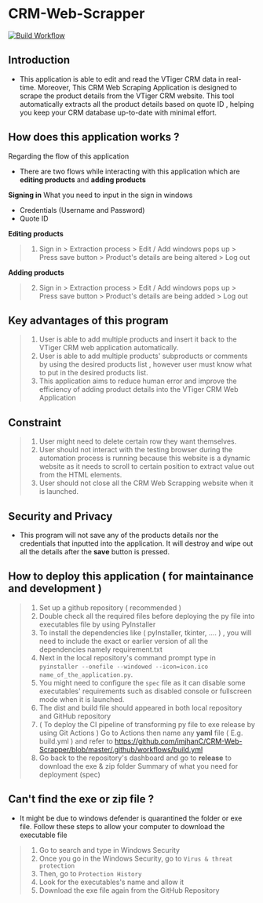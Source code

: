 # CRM-Web-Scrapper
[![Build Workflow](https://github.com/imjhanC/CRM-Web-Scrapper/actions/workflows/build.yml/badge.svg)](https://github.com/imjhanC/CRM-Web-Scrapper/actions/workflows/build.yml)

## Introduction
* This application is able to edit and read the VTiger CRM data in real-time. Moreover, This CRM Web Scraping Application is designed to scrape the product details from the VTiger CRM website. This tool automatically extracts all the product details based on quote ID , helping you keep your CRM database up-to-date with minimal effort.

## How does this application works ?
Regarding the flow of this application 
* There are two flows while interacting with this application which are __editing products__  and __adding products__

__Signing in__
What you need to input in the sign in windows
* Credentials (Username and Password)
* Quote ID 

__Editing products__
> 1. Sign in > Extraction process > Edit / Add windows pops up > Press save button >  Product's details are being altered > Log out

__Adding products__
> 2. Sign in > Extraction process > Edit / Add windows pops up > Press save button > Product's details are being added > Log out 

## Key advantages of this program
> 1. User is able to add multiple products and insert it back to the VTiger CRM web application automatically.
> 2. User is able to add multiple products' subproducts or comments by using the desired products list , however user must know what to put in the desired products list. 
> 3. This application aims to  reduce human error and improve the efficiency of adding product details into the VTiger CRM Web Application 

## Constraint 
> 1. User might need to delete certain row they want themselves.
> 2. User should not interact with the testing browser during the automation process is running because this website is a dynamic website as it needs to scroll to certain position to extract value out from the HTML elements. 
> 3. User should not close all the CRM Web Scrapping website when it is launched.

## Security and Privacy 
* This program will not save any of the products details nor the credentials that inputted into the application. It will destroy and wipe out all the details after the __save__ button is pressed. 

## How to deploy this application ( for maintainance and development )
> 1. Set up a github repository ( recommended )
> 2. Double check all the required files before deploying the py file into executables file by using PyInstaller
> 3. To install the dependencies like ( pyInstaller, tkinter, .... ) , you will need to include the exact or earlier version of all the dependencies namely requirement.txt 
> 4. Next in the local repository's command prompt type in `pyinstaller --onefile --windowed --icon=icon.ico name_of_the_application.py`.
> 5. You might need to configure the `spec` file as it can disable some executables' requirements such as disabled console or fullscreen mode when it is launched.
> 6. The dist and build file should appeared in both local repository and GitHub repository 
> 7. ( To deploy the CI pipeline of transforming py file to exe release by using Git Actions ) Go to Actions then name any __yaml__ file ( E.g. build.yml ) and refer to https://github.com/imjhanC/CRM-Web-Scrapper/blob/master/.github/workflows/build.yml 
> 8. Go back to the repository's dashboard and go to __release__ to download the exe & zip folder 
Summary of what you need for deployment (spec)

## Can't find the exe or zip file ?
* It might be due to windows defender is quarantined the folder or exe file. Follow these steps to allow your computer to download the executable file 
> 1. Go to search and type in Windows Security 
> 2. Once you go in the Windows Security, go to `Virus & threat protection` 
> 3. Then, go to `Protection History` 
> 4. Look for the executables's name and allow it 
> 5. Download the exe file again from the GitHub Repository